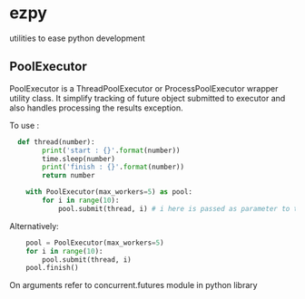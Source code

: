# ezpy
utilities to ease python development

## PoolExecutor
PoolExecutor is a ThreadPoolExecutor or ProcessPoolExecutor wrapper
utility class. It simplify tracking of future object submitted to executor
and also handles processing the results exception.

To use :
```python
  def thread(number):
        print('start : {}'.format(number))
        time.sleep(number)
        print('finish : {}'.format(number))
        return number

    with PoolExecutor(max_workers=5) as pool:
        for i in range(10):
            pool.submit(thread, i) # i here is passed as parameter to thread method
```
Alternatively:
````python
    pool = PoolExecutor(max_workers=5)
    for i in range(10):
        pool.submit(thread, i)
    pool.finish()
````
On arguments refer to concurrent.futures module in python library

